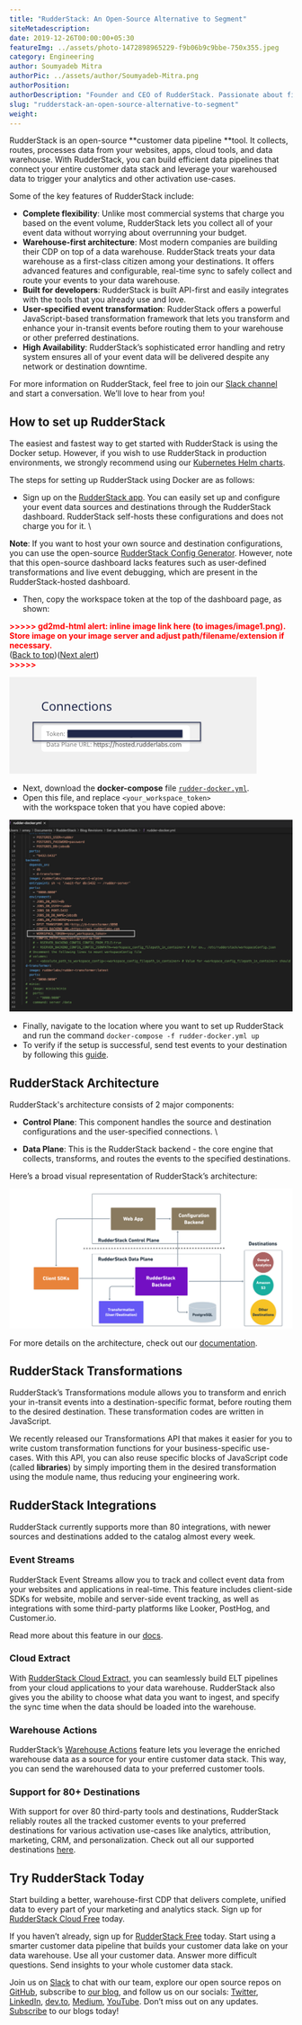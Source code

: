 ```yaml
---
title: "RudderStack: An Open-Source Alternative to Segment"
siteMetadescription:
date: 2019-12-26T00:00:00+05:30
featureImg: ../assets/photo-1472898965229-f9b06b9c9bbe-750x355.jpeg
category: Engineering
author: Soumyadeb Mitra
authorPic: ../assets/author/Soumyadeb-Mitra.png
authorPosition: 
authorDescription: "Founder and CEO of RudderStack. Passionate about finding engineering solutions to real-world problems."
slug: "rudderstack-an-open-source-alternative-to-segment"
weight: 
---
```

RudderStack is an open-source **customer data pipeline **tool. It collects, routes, processes data from your websites, apps, cloud tools, and data warehouse. With RudderStack, you can build efficient data pipelines that connect your entire customer data stack and leverage your warehoused data to trigger your analytics and other activation use-cases.

Some of the key features of RudderStack include:



*   **Complete flexibility**: Unlike most commercial systems that charge you based on the event volume, RudderStack lets you collect all of your event data without worrying about overrunning your budget.
*   **Warehouse-first architecture**: Most modern companies are building their CDP on top of a data warehouse. RudderStack treats your data warehouse as a first-class citizen among your destinations. It offers advanced features and configurable, real-time sync to safely collect and route your events to your data warehouse.
*   **Built for developers**: RudderStack is built API-first and easily integrates with the tools that you already use and love.
*   **User-specified event transformation**: RudderStack offers a powerful JavaScript-based transformation framework that lets you transform and enhance your in-transit events before routing them to your warehouse or other preferred destinations.
*   **High Availability**: RudderStack’s sophisticated error handling and retry system ensures all of your event data will be delivered despite any network or destination downtime.

For more information on RudderStack, feel free to join our [Slack channel](https://resources.rudderstack.com/join-rudderstack-slack) and start a conversation. We’ll love to hear from you!


## How to set up RudderStack

The easiest and fastest way to get started with RudderStack is using the Docker setup. However, if you wish to use RudderStack in production environments, we strongly recommend using our [Kubernetes Helm charts](https://docs.rudderstack.com/installing-and-setting-up-rudderstack/kubernetes).

The steps for setting up RudderStack using Docker are as follows:



*   Sign up on the [RudderStack app](https://app.rudderlabs.com/signup). You can easily set up and configure your event data sources and destinations through the RudderStack dashboard. RudderStack self-hosts these configurations and does not charge you for it.  \
 
**Note**: If you want to host your own source and destination configurations, you can use the open-source [RudderStack Config Generator](https://docs.rudderstack.com/how-to-guides/rudderstack-config-generator). However, note that this open-source dashboard lacks features such as user-defined transformations and live event debugging, which are present in the RudderStack-hosted dashboard.
*   Then, copy the workspace token at the top of the dashboard page, as shown:

 

<p id="gdcalert1" ><span style="color: red; font-weight: bold">>>>>>  gd2md-html alert: inline image link here (to images/image1.png). Store image on your image server and adjust path/filename/extension if necessary. </span><br>(<a href="#">Back to top</a>)(<a href="#gdcalert2">Next alert</a>)<br><span style="color: red; font-weight: bold">>>>>> </span></p>


![Connections](../assets/markdown/opensource_image1.png)




*   Next, download the **docker-compose** file <code>[rudder-docker.yml](https://raw.githubusercontent.com/rudderlabs/rudder-server/master/rudder-docker.yml)</code>.
*   Open this file, and replace <code>&lt;your_workspace_token> </code>with the workspace token that you have copied above:



![Workspace Token](../assets/markdown/opensource_image2.png)





*   Finally, navigate to the location where you want to set up RudderStack and run the command `docker-compose -f rudder-docker.yml up`
*   To verify if the setup is successful, send test events to your destination by following this [guide](https://docs.rudderstack.com/installing-and-setting-up-rudderstack#how-to-send-test-events).


## RudderStack Architecture

RudderStack's architecture consists of 2 major components:



*   **Control Plane**: This component handles the source and destination configurations and the user-specified connections. \

*   **Data Plane**: This is the RudderStack backend - the core engine that collects, transforms, and routes the events to the specified destinations. 

Here’s a broad visual representation of  RudderStack’s architecture:



![RudderStack Architecture](../assets/markdown/opensource_image3.png)


For more details on the architecture, check out our [documentation](https://docs.rudderstack.com/get-started/rudderstack-architecture).


## RudderStack Transformations

RudderStack’s Transformations module allows you to transform and enrich your in-transit events into a destination-specific format, before routing them to the desired destination. These transformation codes are written in JavaScript. 

We recently released our Transformations API that makes it easier for you to write custom transformation functions for your business-specific use-cases. With this API, you can also reuse specific blocks of JavaScript code (called **libraries**) by simply importing them in the desired transformation using the module name, thus reducing your engineering work.


## RudderStack Integrations

RudderStack currently supports more than 80 integrations, with newer sources and destinations added to the catalog almost every week.


### Event Streams

RudderStack Event Streams allow you to track and collect event data from your websites and applications in real-time. This feature includes client-side SDKs for website, mobile and server-side event tracking, as well as integrations with some third-party platforms like Looker, PostHog, and Customer.io.

Read more about this feature in our [docs](https://docs.rudderstack.com/rudderstack-event-streams).


### Cloud Extract

With [RudderStack Cloud Extract](https://docs.rudderstack.com/cloud-extract-sources), you can seamlessly build ELT pipelines from your cloud applications to your data warehouse. RudderStack also gives you the ability to choose what data you want to ingest, and specify the sync time when the data should be loaded into the warehouse.


### Warehouse Actions

RudderStack’s [Warehouse Actions](https://docs.rudderstack.com/warehouse-actions) feature lets you leverage the enriched warehouse data as a source for your entire customer data stack. This way, you can send the warehoused data to your preferred customer tools.


### Support for 80+ Destinations

With support for over 80 third-party tools and destinations, RudderStack reliably routes all the tracked customer events to your preferred destinations for various activation use-cases like analytics, attribution, marketing, CRM, and personalization. Check out all our supported destinations [here](https://docs.rudderstack.com/destinations).


## Try RudderStack Today

Start building a better, warehouse-first CDP that delivers complete, unified data to every part of your marketing and analytics stack. Sign up for[ RudderStack Cloud Free](https://app.rudderlabs.com/signup?type=freetrial) today.

If you haven’t already, sign up for [RudderStack Free](https://app.rudderlabs.com/signup?type=freetrial) today. Start using a smarter customer data pipeline that builds your customer data lake on your data warehouse. Use all your customer data. Answer more difficult questions. Send insights to your whole customer data stack.

Join us on [Slack](https://resources.rudderstack.com/join-rudderstack-slack) to chat with our team, explore our open source repos on [GitHub](https://github.com/rudderlabs), subscribe to [our blog](https://rudderstack.com/blog/), and follow us on our socials: [Twitter](https://twitter.com/RudderStack), [LinkedIn](https://www.linkedin.com/company/rudderlabs/), [dev.to](https://dev.to/rudderstack), [Medium](https://rudderstack.medium.com/), [YouTube](https://www.youtube.com/channel/UCgV-B77bV_-LOmKYHw8jvBw). Don’t miss out on any updates. [Subscribe](https://rudderstack.com/blog/) to our blogs today!
